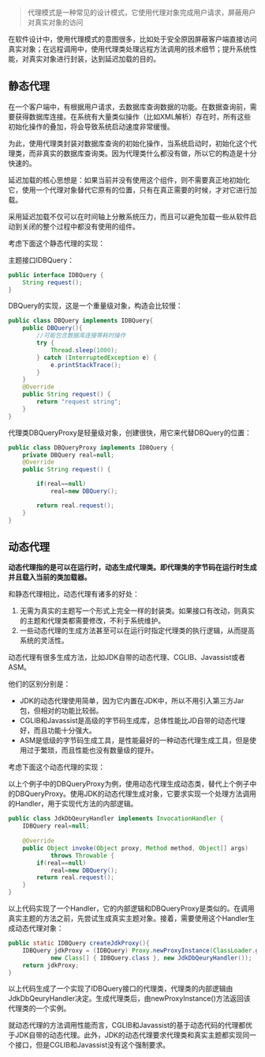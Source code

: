 > 代理模式是一种常见的设计模式，它使用代理对象完成用户请求，屏蔽用户对真实对象的访问

在软件设计中，使用代理模式的意图很多，比如处于安全原因屏蔽客户端直接访问真实对象；在远程调用中，使用代理类处理远程方法调用的技术细节；提升系统性能，对真实对象进行封装，达到延迟加载的目的。

## 静态代理

在一个客户端中，有根据用户请求，去数据库查询数据的功能。在数据查询前，需要获得数据库连接。在系统有大量类似操作（比如XML解析）存在时，所有这些初始化操作的叠加，将会导致系统启动速度非常缓慢。

为此，使用代理类封装对数据库查询的初始化操作，当系统启动时，初始化这个代理类，而非真实的数据库查询类。因为代理类什么都没有做，所以它的构造是十分快速的。

延迟加载的核心思想是：如果当前并没有使用这个组件，则不需要真正地初始化它，使用一个代理对象替代它原有的位置，只有在真正需要的时候，才对它进行加载。

采用延迟加载不仅可以在时间轴上分散系统压力，而且可以避免加载一些从软件启动到关闭的整个过程中都没有使用的组件。

考虑下面这个静态代理的实现：

主题接口IDBQuery：
```java
public interface IDBQuery {
	String request();
}
```

DBQuery的实现，这是一个重量级对象，构造会比较慢：
```java
public class DBQuery implements IDBQuery{
	public DBQuery(){
		//可能包含数据库连接等耗时操作
		try {
			Thread.sleep(1000);
		} catch (InterruptedException e) {
			e.printStackTrace();
		}
	}
	@Override
	public String request() {
		return "request string";
	}
}
```
代理类DBQueryProxy是轻量级对象，创建很快，用它来代替DBQuery的位置：
```java
public class DBQueryProxy implements IDBQuery {
	private DBQuery real=null; 
	@Override
	public String request() {

		if(real==null)
			real=new DBQuery();

		return real.request();
	}
}
```
## 动态代理

**动态代理指的是可以在运行时，动态生成代理类。即代理类的字节码在运行时生成并且载入当前的类加载器。**

和静态代理相比，动态代理有诸多的好处：
1. 无需为真实的主题写一个形式上完全一样的封装类。如果接口有改动，则真实的主题和代理类都需要修改，不利于系统维护。
2. 一些动态代理的生成方法甚至可以在运行时指定代理类的执行逻辑，从而提高系统的灵活性。

动态代理有很多生成方法，比如JDK自带的动态代理、CGLIB、Javassist或者ASM。

他们的区别分别是：
* JDK的动态代理使用简单，因为它内置在JDK中，所以不用引入第三方Jar包，但相对的功能比较弱。
* CGLIB和Javassist是高级的字节码生成库，总体性能比JD自带的动态代理好，而且功能十分强大。
* ASM是低级的字节码生成工具，是性能最好的一种动态代理生成工具，但是使用过于繁琐，而且性能也没有数量级的提升。

考虑下面这个动态代理的实现：

以上个例子中的DBQueryProxy为例，使用动态代理生成动态类，替代上个例子中的DBQueryProxy。使用JDK的动态代理生成对象，它要求实现一个处理方法调用的Handler，用于实现代方法的内部逻辑。

```java
public class JdkDbQeuryHandler implements InvocationHandler {
	IDBQuery real=null;
	
	@Override
	public Object invoke(Object proxy, Method method, Object[] args)
			throws Throwable {
		if(real==null)
			real=new DBQuery();
		return real.request();
	}
}
```
以上代码实现了一个Handler，它的内部逻辑和DBQueryProxy是类似的。在调用真实主题的方法之前，先尝试生成真实主题对象。接着，需要使用这个Handler生成动态代理对象：
```java
public static IDBQuery createJdkProxy(){ 
	IDBQuery jdkProxy = (IDBQuery) Proxy.newProxyInstance(ClassLoader.getSystemClassLoader(), 
			new Class[] { IDBQuery.class }, new JdkDbQeuryHandler());  
	return jdkProxy; 
}
```
以上代码生成了一个实现了IDBQuery接口的代理类，代理类的内部逻辑由JdkDbQeuryHandler决定。生成代理类后，由newProxyInstance()方法返回该代理类的一个实例。

就动态代理的方法调用性能而言，CGLIB和Javassist的基于动态代码的代理都优于JDK自带的动态代理。此外，JDK的动态代理要求代理类和真实主题都实现同一个接口，但是CGLIB和Javassist没有这个强制要求。
